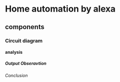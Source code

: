 # Home automation by alexa
## components
### Circuit diagram
#### analysis
##### Output Obseravtion
###### Conclusion

